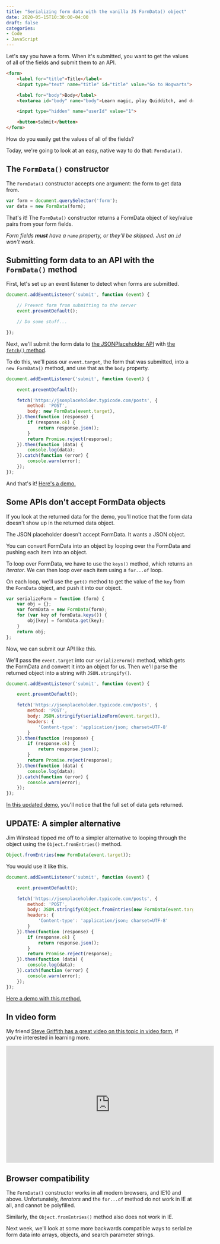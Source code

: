 ```yaml
---
title: "Serializing form data with the vanilla JS FormData() object"
date: 2020-05-15T10:30:00-04:00
draft: false
categories:
- Code
- JavaScript
---
```


Let's say you have a form. When it's submitted, you want to get the values of all of the fields and submit them to an API.

```html
<form>
	<label for="title">Title</label>
	<input type="text" name="title" id="title" value="Go to Hogwarts">

	<label for="body">Body</label>
	<textarea id="body" name="body">Learn magic, play Quidditch, and drink some butter beer.</textarea>

	<input type="hidden" name="userId" value="1">

	<button>Submit</button>
</form>
```

How do you easily get the values of all of the fields?

Today, we're going to look at an easy, native way to do that: `FormData()`.

## The `FormData()` constructor

The `FormData()` constructor accepts one argument: the form to get data from.

```js
var form = document.querySelector('form');
var data = new FormData(form);
```

That's it! The `FormData()` constructor returns a FormData object of key/value pairs from your form fields.

*Form fields __must__ have a `name` property, or they'll be skipped. Just an `id` won't work.*

## Submitting form data to an API with the `FormData()` method

First, let's set up an event listener to detect when forms are submitted.

```js
document.addEventListener('submit', function (event) {

	// Prevent form from submitting to the server
	event.preventDefault();

	// Do some stuff...

});
```

Next, we'll submit the form data to [the JSONPlaceholder API](https://jsonplaceholder.typicode.com/) with [the `fetch()` method](/how-to-send-data-to-an-api-with-the-vanilla-js-fetch-method/).

To do this, we'll pass our `event.target`, the form that was submitted, into a `new FormData()` method, and use that as the `body` property.

```js
document.addEventListener('submit', function (event) {

	event.preventDefault();

	fetch('https://jsonplaceholder.typicode.com/posts', {
		method: 'POST',
		body: new FormData(event.target),
	}).then(function (response) {
		if (response.ok) {
			return response.json();
		}
		return Promise.reject(response);
	}).then(function (data) {
		console.log(data);
	}).catch(function (error) {
		console.warn(error);
	});
});
```

And that's it! [Here's a demo.](https://codepen.io/cferdinandi/pen/RwWYvgY)

## Some APIs don't accept FormData objects

If you look at the returned data for the demo, you'll notice that the form data doesn't show up in the returned data object.

The JSON placeholder doesn't accept FormData. It wants a JSON object.

You can convert FormData into an object by looping over the FormData and pushing each item into an object.

To loop over FormData, we have to use the `keys()` method, which returns an *iterator*. We can then loop over each item using a `for...of` loop.

On each loop, we'll use the `get()` method to get the value of the `key` from the `FormData` object, and push it into our object.

```js
var serializeForm = function (form) {
	var obj = {};
	var formData = new FormData(form);
	for (var key of formData.keys()) {
		obj[key] = formData.get(key);
	}
	return obj;
};
```

Now, we can submit our API like this.

We'll pass the `event.target` into our `serializeForm()` method, which gets the FormData and convert it into an object for us. Then we'll parse the returned object into a string with `JSON.stringify()`.

```js
document.addEventListener('submit', function (event) {

	event.preventDefault();

	fetch('https://jsonplaceholder.typicode.com/posts', {
		method: 'POST',
		body: JSON.stringify(serializeForm(event.target)),
		headers: {
			'Content-type': 'application/json; charset=UTF-8'
		}
	}).then(function (response) {
		if (response.ok) {
			return response.json();
		}
		return Promise.reject(response);
	}).then(function (data) {
		console.log(data);
	}).catch(function (error) {
		console.warn(error);
	});
});
```

[In this updated demo](https://codepen.io/cferdinandi/pen/MWaqLVj), you'll notice that the full set of data gets returned.

## UPDATE: A simpler alternative

Jim Winstead tipped me off to a simpler alternative to looping through the object using the `Object.fromEntries()` method.

```js
Object.fromEntries(new FormData(event.target));
```

You would use it like this.

```js
document.addEventListener('submit', function (event) {

	event.preventDefault();

	fetch('https://jsonplaceholder.typicode.com/posts', {
		method: 'POST',
		body: JSON.stringify(Object.fromEntries(new FormData(event.target))),
		headers: {
			'Content-type': 'application/json; charset=UTF-8'
		}
	}).then(function (response) {
		if (response.ok) {
			return response.json();
		}
		return Promise.reject(response);
	}).then(function (data) {
		console.log(data);
	}).catch(function (error) {
		console.warn(error);
	});
});
```

[Here a demo with this method.](https://codepen.io/cferdinandi/pen/rNOQyYP)

## In video form

My friend [Steve Griffith has a great video on this topic in video form](https://www.youtube.com/watch?v=GWJhE7Licjs), if you're interested in learning more.

<iframe width="560" height="315" src="https://www.youtube.com/embed/GWJhE7Licjs" frameborder="0" allow="accelerometer; autoplay; encrypted-media; gyroscope; picture-in-picture" allowfullscreen></iframe>

## Browser compatibility

The `FormData()` constructor works in all modern browsers, and IE10 and above. Unfortunately, *iterators* and the `for...of` method do not work in IE at all, and cannot be polyfilled.

Similarly, the `Object.fromEntries()` method also does not work in IE.

Next week, we'll look at some more backwards compatible ways to serialize form data into arrays, objects, and search parameter strings.